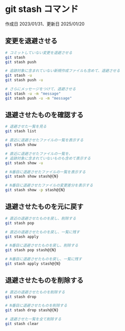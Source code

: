 # git stash コマンド

作成日 2023/01/31、更新日 2025/01/20

## 変更を退避させる

```bash
# コミットしていない変更を退避させる
git stash
git stash push

# 追跡対象に含まれていない新規作成ファイルも含めて、退避させる
git stash -u
git stash push -u

# さらにメッセージをつけて、退避させる
git stash -u -m "message"
git stash push -u -m "message"
```

## 退避させたものを確認する

```bash
# 退避させた一覧を見る
git stash list

# 直近に退避させたファイルの一覧を表示する
git stash show

# 直近に退避させたファイルの一覧を、
# 追跡対象に含まれていないものも含めて表示する
git stash show -u

# N番目に退避させたファイルの一覧を表示する
git stash show stash@{N}

# N番目に退避させたファイルの変更差分を表示する
git stash show -p stash@{N}
```

## 退避させたものを元に戻す

```bash
# 直近の退避させたものを戻し、削除する
git stash pop

# 直近の退避させたものを戻し、一覧に残す
git stash apply

# N番目に退避させたものを戻し、削除する
git stash pop stash@{N}

# N番目に退避させたものを戻し、一覧に残す
git stash apply stash@{N}
```

## 退避させたものを削除する

```bash
# 直近の退避させたものを削除する
git stash drop

# N番目に退避させたものを削除する
git stash drop stash@{N}

# 退避させた一覧を全て削除する
git stash clear
```
